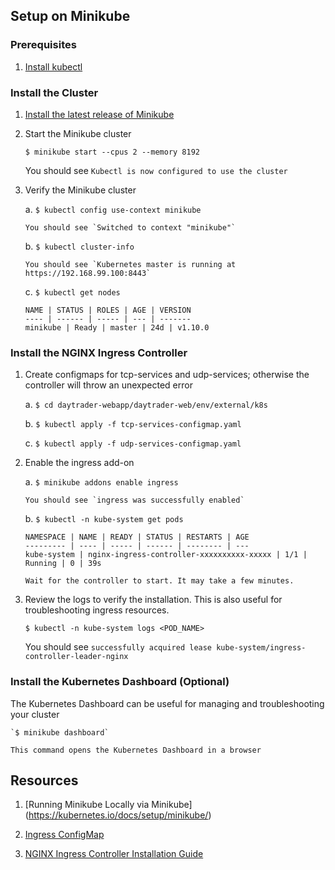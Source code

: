 ## Setup on Minikube



### Prerequisites

1.  [Install kubectl](https://kubernetes.io/docs/tasks/tools/install-kubectl/)
   

### Install the Cluster
    
1.  [Install the latest release of Minikube](https://github.com/kubernetes/minikube/releases)

2.  Start the Minikube cluster
        
    `$ minikube start --cpus 2 --memory 8192`
                
    You should see `Kubectl is now configured to use the cluster`
        
3.  Verify the Minikube cluster
        
    a.  `$ kubectl config use-context minikube`
            
        You should see `Switched to context "minikube"`

    b.  `$ kubectl cluster-info`
            
        You should see `Kubernetes master is running at https://192.168.99.100:8443`
            
    c.  `$ kubectl get nodes`
            
        NAME | STATUS | ROLES | AGE | VERSION
        ---- | ------ | ----- | --- | -------
        minikube | Ready | master | 24d | v1.10.0
        

### Install the NGINX Ingress Controller
        
1.  Create configmaps for tcp-services and udp-services; otherwise the controller will throw an unexpected error
        
    a.  `$ cd daytrader-webapp/daytrader-web/env/external/k8s`
            
    b.  `$ kubectl apply -f tcp-services-configmap.yaml`
            
    c.  `$ kubectl apply -f udp-services-configmap.yaml`
        
2.  Enable the ingress add-on
       
    a.  `$ minikube addons enable ingress`
            
        You should see `ingress was successfully enabled`
            
    b.  `$ kubectl -n kube-system get pods`
            
        NAMESPACE | NAME | READY | STATUS | RESTARTS | AGE
        --------- | ---- | ----- | ------ | -------- | ---
        kube-system | nginx-ingress-controller-xxxxxxxxxx-xxxxx | 1/1 | Running | 0 | 39s
        
        Wait for the controller to start. It may take a few minutes.
            
4.  Review the logs to verify the installation. This is also useful for troubleshooting ingress resources.
        
    `$ kubectl -n kube-system logs <POD_NAME>`
            
    You should see `successfully acquired lease kube-system/ingress-controller-leader-nginx`

### Install the Kubernetes Dashboard (Optional)

The Kubernetes Dashboard can be useful for managing and troubleshooting your cluster
       
    `$ minikube dashboard`

    This command opens the Kubernetes Dashboard in a browser
        

## Resources 

1.  [Running Minikube Locally via Minikube] (https://kubernetes.io/docs/setup/minikube/)

2.  [Ingress ConfigMap](https://github.com/kubernetes/minikube/blob/master/deploy/addons/ingress/ingress-configmap.yaml/)

3.  [NGINX Ingress Controller Installation Guide](https://kubernetes.github.io/ingress-nginx/deploy/)


